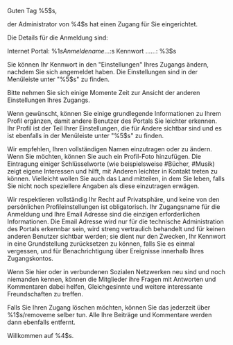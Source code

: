 Guten Tag %5$s,

  der Administrator von %4$s
  hat einen Zugang für Sie eingerichtet.

  Die Details für die Anmeldung sind:

  Internet Portal: %1$s
  Anmeldename ...: %2$s
  Kennwort ......: %3$s

  Sie können Ihr Kennwort in den "Einstellungen" Ihres Zugangs ändern,
  nachdem Sie sich angemeldet haben. Die Einstellungen sind in der
  Menüleiste unter "%5$s" zu finden.

  Bitte nehmen Sie sich einige Momente Zeit zur Ansicht der anderen
  Einstellungen Ihres Zugangs.

  Wenn gewünscht, können Sie einige grundlegende Informationen zu Ihrem
  Profil ergänzen, damit andere Benutzer des Portals Sie leichter erkennen.
  Ihr Profil ist der Teil Ihrer Einstellungen, die für Andere sichtbar sind
  und es ist ebenfalls in der Menüleiste unter "%5$s" zu finden.

  Wir empfehlen, Ihren vollständigen Namen einzutragen oder zu ändern. Wenn
  Sie möchten, können Sie auch ein Profil-Foto hinzufügen. Die Eintragung
  einiger Schlüsselworte (wie beispielsweise #Bücher, #Musik) zeigt eigene
  Interessen und hilft, mit Anderen leichter in Kontakt treten zu können.
  Vielleicht wollen Sie auch das Land mitteilen, in dem Sie leben, falls Sie
  nicht noch speziellere Angaben als diese einzutragen erwägen.

  Wir respektieren vollständig Ihr Recht auf Privatsphäre, und keine von den
  persönlichen Profileinstellungen ist obligatorisch. Ihr Zugangsname für die
  Anmeldung und Ihre Email Adresse sind die einzigen erforderlichen
  Informationen. Die Email Adresse wird nur für die technische Administration
  des Portals erkennbar sein, wird streng vertraulich behandelt und für keinen
  anderen Benutzer sichtbar werden; sie dient nur den Zwecken, Ihr Kennwort in
  eine Grundstellung zurücksetzen zu können, falls Sie es einmal vergessen,
  und für Benachrichtigung über Ereignisse innerhalb Ihres Zugangskontos.

  Wenn Sie hier oder in verbundenen Sozialen Netzwerken neu sind und noch
  niemanden kennen, können die Mitglieder ihre Fragen mit Antworten und
  Kommentaren dabei helfen, Gleichgesinnte und weitere interessante
  Freundschaften zu treffen.

  Falls Sie Ihren Zugang löschen möchten, können Sie das jederzeit über
  %1$s/removeme selber tun.
  Alle Ihre Beiträge und Kommentare werden dann ebenfalls entfernt.

  Willkommen auf %4$s.
